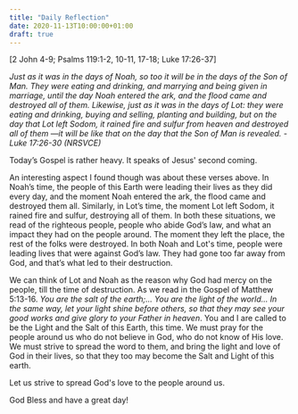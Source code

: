 ```yaml
---
title: "Daily Reflection"
date: 2020-11-13T10:00:00+01:00
draft: true
---
```

[2 John 4-9; Psalms 119:1-2, 10-11, 17-18; Luke 17:26-37]

_Just as it was in the days of Noah, so too it will be in the days of the Son of Man. They were eating and drinking, and marrying and being given in marriage, until the day Noah entered the ark, and the flood came and destroyed all of them. Likewise, just as it was in the days of Lot: they were eating and drinking, buying and selling, planting and building, but on the day that Lot left Sodom, it rained fire and sulfur from heaven and destroyed all of them —it will be like that on the day that the Son of Man is revealed. - Luke 17:26-30 (NRSVCE)_

Today’s Gospel is rather heavy. It speaks of Jesus' second coming.

An interesting aspect I found though was about these verses above. In Noah’s time, the people of this Earth were leading their lives as they did every day, and the moment Noah entered the ark, the flood came and destroyed them all. Similarly, in Lot’s time, the moment Lot left Sodom, it rained fire and sulfur, destroying all of them. In both these situations, we read of the righteous people, people who abide God’s law, and what an impact they had on the people around. The moment they left the place, the rest of the folks were destroyed. In both Noah and Lot's time, people were leading lives that were against God’s law. They had gone too far away from God, and that’s what led to their destruction.

We can think of Lot and Noah as the reason why God had mercy on the people, till the time of destruction. As we read in the Gospel of Matthew 5:13-16. _You are the salt of the earth;… You are the light of the world… In the same way, let your light shine before others, so that they may see your good works and give glory to your Father in heaven_. You and I are called to be the Light and the Salt of this Earth, this time. We must pray for the people around us who do not believe in God, who do not know of His love. We must strive to spread the word to them, and bring the light and love of God in their lives, so that they too may become the Salt and Light of this earth.

Let us strive to spread God's love to the people around us.

God Bless and have a great day!

